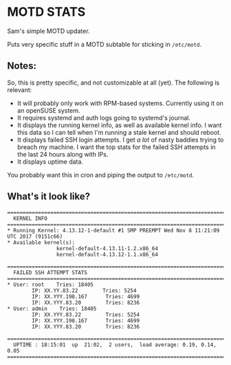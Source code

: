 MOTD STATS
==========

Sam's simple MOTD updater.

Puts very specific stuff in a MOTD subtable for sticking in `/etc/motd`.

Notes:
------

So, this is pretty specific, and not customizable at all (yet). The following
is relevant:

* It will probably only work with RPM-based systems. Currently using it on an
openSUSE system.
* It requires systemd and auth logs going to systemd's journal.
* It displays the running kernel info, as well as available kernel info. I
want this data so I can tell when I'm running a stale kernel and should reboot.
* It displays failed SSH login attempts. I get *a lot* of nasty baddies trying
to breach my machine. I want the top stats for the failed SSH attempts in
the last 24 hours along with IPs.
* It displays uptime data.

You probably want this in cron and piping the output to `/etc/motd`.

What's it look like?
--------------------

```
===========================================================================
  KERNEL INFO
===========================================================================
* Running Kernel: 4.13.12-1-default #1 SMP PREEMPT Wed Nov 8 11:21:09 UTC 2017 (9151c66)
* Available kernel(s):
                kernel-default-4.13.11-1.2.x86_64
                kernel-default-4.13.12-1.1.x86_64

===========================================================================
  FAILED SSH ATTEMPT STATS
===========================================================================
* User: root    Tries: 18405
        IP: XX.YY.83.22        Tries: 5254
        IP: XX.YYY.198.167      Tries: 4699
        IP: XX.YYY.83.20        Tries: 8236
* User: admin    Tries: 18405
        IP: XX.YYY.83.22        Tries: 5254
        IP: XX.YYY.198.167      Tries: 4699
        IP: XX.YYY.83.20        Tries: 8236

===========================================================================
  UPTIME : 18:15:01  up  21:02,  2 users,  load average: 0.19, 0.14, 0.05
===========================================================================
```
